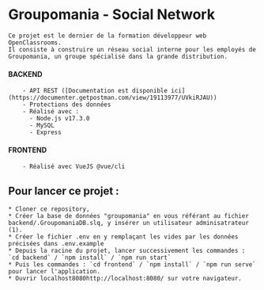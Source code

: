 # Groupomania - Social Network 

    Ce projet est le dernier de la formation développeur web OpenClassrooms.
    Il consiste à construire un réseau social interne pour les employés de Groupomania, un groupe spécialisé dans la grande distribution.

#### BACKEND
        - API REST ([Documentation est disponible ici](https://documenter.getpostman.com/view/19113977/UVkiRJAU))
        - Protections des données
        - Réalisé avec : 
          - Node.js v17.3.0
          - MySQL
          - Express

#### FRONTEND
        - Réalisé avec VueJS @vue/cli 


## Pour lancer ce projet :
    * Cloner ce repository,
    * Créer la base de données "groupomania" en vous référant au fichier backend/.GroupomaniaDB.slq, y insérer un utilisateur adminisatrateur (1).
    * Créer le fichier .env en y remplaçant les vides par les données précisées dans .env.example
    * Depuis la racine du projet, lancer successivement les commandes : `cd backend` / `npm install` / `npm run start`
    * Puis les commandes : `cd frontend` / `npm install` / `npm run serve` pour lancer l'application.
    * Ouvrir localhost8080http://localhost:8080/ sur votre navigateur.

